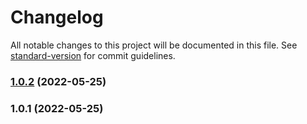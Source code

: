 # Changelog

All notable changes to this project will be documented in this file. See [standard-version](https://github.com/conventional-changelog/standard-version) for commit guidelines.

### [1.0.2](https://github.com/Foreinyel/github-api/compare/v1.0.1...v1.0.2) (2022-05-25)

### 1.0.1 (2022-05-25)
